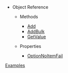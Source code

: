 - Object Reference

  - Methods
    - [Add](./ObjectReference/Methods/Add.md "VBA-ExtendedDictionary - Methods - Add")
    - [AddBulk](./ObjectReference/Methods/AddBulk.md "VBA-ExtendedDictionary - Methods - Addbulk")
    - [GetValue](./ObjectReference/Methods/GetValue.md "VBA-ExtendedDictionary - Methods - Getvalue")

  - Properties
    - [OptionNoItemFail](./ObjectReference/Properties/OptionNoItemFail.md "VBA-ExtendedDictionary - Properties - OptionNoItemFail")
 
[Examples](/)
